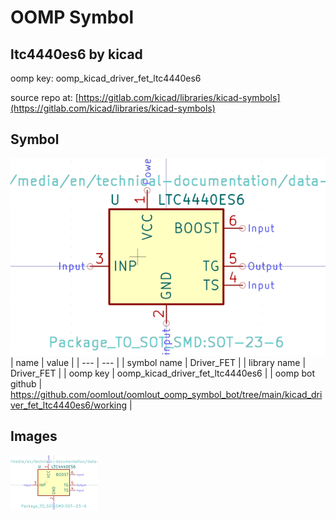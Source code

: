 # OOMP Symbol  
## ltc4440es6  by kicad  
  
oomp key: oomp_kicad_driver_fet_ltc4440es6  
  
source repo at: [https://gitlab.com/kicad/libraries/kicad-symbols](https://gitlab.com/kicad/libraries/kicad-symbols)  
## Symbol  
  
[![working.png](working_600.png)](working.png)  
| name | value | 
| --- | --- | 
| symbol name | Driver_FET | 
| library name | Driver_FET | 
| oomp key | oomp_kicad_driver_fet_ltc4440es6 | 
| oomp bot github | https://github.com/oomlout/oomlout_oomp_symbol_bot/tree/main/kicad_driver_fet_ltc4440es6/working | 
## Images  
  
[![working.png](working_140.png)](working.png)  
